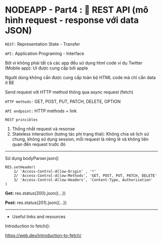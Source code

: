 # NODEAPP - Part4 : :rocket: REST API (mô hình request - response với data JSON)

`REST:` Representation State - Transfer 

`API:` Application Programing - Interface

Bởi vì không phải tất cả các app đều sử dụng html code ví dụ Twitter (Mobile app): UI được cung cấp bởi apple

Người dùng không cần được cung cấp toàn bộ HTML code mà chỉ cần data ở BE

Send request với HTTP method thông qua async request (fetch)

`HTTP methods:`
GET,
POST,
PUT,
PATCH,
DELETE,
OPTION

`API endpoint:` HTTP methods + link

`REST princibles`
1. Thống nhất request và resonse
2. Stateless interaction (tương tác phi trạng thái): Không chia sẻ lịch sử chung, không sử dụng session, mỗi request là riêng lẽ và không liên quan đến request trước đó

---

Sử dụng bodyParser.json()

    RES.setHeader(
        1/ 'Access-Control-Allow-Origin' , '*'
        2/ 'Access-Control-Allow-Methods', 'GET, POST, PUT, PATCH, DELETE'
        3/ 'Access-Control-Allow-Headers', 'Content-Type, Authorization'
    )

__Get:__ res.status(200).json({...})

__Post:__ res.status(201).json({...})

---

* Useful links and resources

Introduction to fetch():

https://web.dev/introduction-to-fetch/
